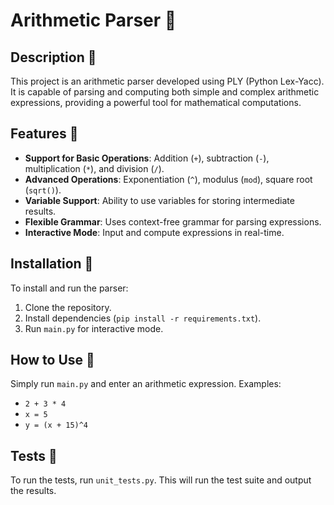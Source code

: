 # Arithmetic Parser 🧮

## Description 📝
This project is an arithmetic parser developed using PLY (Python Lex-Yacc). It is capable of parsing and computing both simple and complex arithmetic expressions, providing a powerful tool for mathematical computations.

## Features 🌟
- **Support for Basic Operations**: Addition (`+`), subtraction (`-`), multiplication (`*`), and division (`/`).
- **Advanced Operations**: Exponentiation (`^`), modulus (`mod`), square root (`sqrt()`).
- **Variable Support**: Ability to use variables for storing intermediate results.
- **Flexible Grammar**: Uses context-free grammar for parsing expressions.
- **Interactive Mode**: Input and compute expressions in real-time.

## Installation 🔧
To install and run the parser:
1. Clone the repository.
2. Install dependencies (`pip install -r requirements.txt`).
3. Run `main.py` for interactive mode.

## How to Use 🚀
Simply run `main.py` and enter an arithmetic expression. Examples:
- `2 + 3 * 4`
- `x = 5`
- `y = (x + 15)^4`

## Tests 🧪
To run the tests, run `unit_tests.py`. This will run the test suite and output the results.